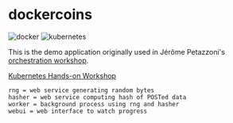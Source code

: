 # dockercoins
![docker](https://github.com/openshift-academia-online/dockercoins/workflows/docker/badge.svg?branch=v1.3)
![kubernetes](https://github.com/openshift-academia-online/dockercoins/workflows/kubernetes/badge.svg?branch=v1.3)

This is the demo application originally used in Jérôme Petazzoni's [orchestration workshop](https://github.com/jpetazzo/container.training).

[Kubernetes Hands-on Workshop](https://training.play-with-kubernetes.com/kubernetes-workshop/)
```
rng = web service generating random bytes
hasher = web service computing hash of POSTed data
worker = background process using rng and hasher
webui = web interface to watch progress
```
